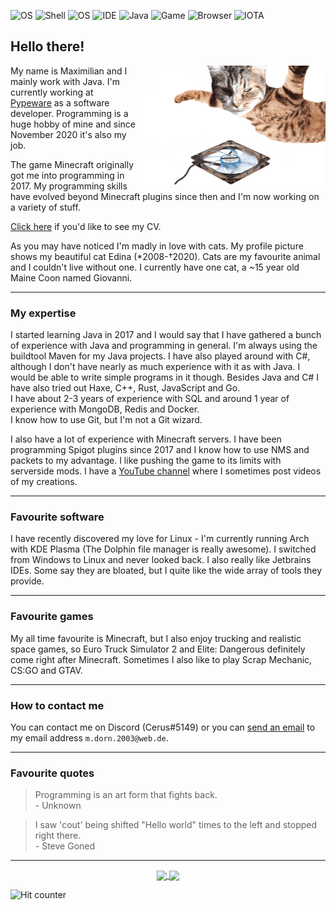<!--![Cat](https://github.com/RealCerus/RealCerus/blob/master/flying%20edina.gif?raw=true)-->
![OS](https://img.shields.io/badge/OS-Arch-informational?style=flat&logo=archlinux&logoColor=white&color=00affe) ![Shell](https://img.shields.io/badge/Shell-Zsh-informational?style=flat&logo=linux&logoColor=white&color=00affe) ![OS](https://img.shields.io/badge/Desktop-KDE-informational?style=flat&logo=kde&logoColor=white&color=00affe) ![IDE](https://img.shields.io/badge/IDE-IntelliJ-informational?style=flat&logo=intellijidea&logoColor=white&color=00affe) ![Java](https://img.shields.io/badge/Lang-Java-informational?style=flat&logo=java&logoColor=white&color=00affe) ![Game](https://img.shields.io/badge/Game-Minecraft-informational?style=flat&logo=mojangstudios&logoColor=white&color=00affe) ![Browser](https://img.shields.io/badge/Browser-Brave-informational?style=flat&logo=brave&logoColor=white&color=00affe) ![IOTA](https://img.shields.io/badge/Crypto-IOTA-informational?style=flat&logo=iota&logoColor=white&color=00affe)

## Hello there!
<img align="right" src="https://github.com/RealCerus/RealCerus/blob/master/flying%20edina.gif?raw=true" width="302" height="190" />

My name is Maximilian and I mainly work with Java. I'm currently working at [Pypeware](https://github.com/pypeware) as a software developer. Programming is a huge hobby of mine and since November 2020 it's also my job.

The game Minecraft originally got me into programming in 2017. My programming skills have evolved beyond Minecraft plugins since then and I'm now working on a variety of stuff.

[Click here](https://stackoverflow.com/users/story/10821925) if you'd like to see my CV.

As you may have noticed I'm madly in love with cats. My profile picture shows my beautiful cat Edina (\*2008-†2020). Cats are my favourite animal and I couldn't live without one. I currently have one cat, a ~15 year old Maine Coon named Giovanni.

---

### My expertise
I started learning Java in 2017 and I would say that I have gathered a bunch of experience with Java and programming in general. I'm always using the buildtool Maven for my Java projects. I have also played around with C#, although I don't have nearly as much experience with it as with Java. I would be able to write simple programs in it though. Besides Java and C# I have also tried out Haxe, C++, Rust, JavaScript and Go.\
I have about 2-3 years of experience with SQL and around 1 year of experience with MongoDB, Redis and Docker.\
I know how to use Git, but I'm not a Git wizard.

I also have a lot of experience with Minecraft servers. I have been programming Spigot plugins since 2017 and I know how to use NMS and packets to my advantage. I like pushing the game to its limits with serverside mods. I have a [YouTube channel](https://www.youtube.com/c/Cerusss/videos) where I sometimes post videos of my creations.

---

### Favourite software
I have recently discovered my love for Linux - I'm currently running Arch with KDE Plasma (The Dolphin file manager is really awesome). I switched from Windows to Linux and never looked back. I also really like Jetbrains IDEs. Some say they are bloated, but I quite like the wide array of tools they provide.

---

### Favourite games
My all time favourite is Minecraft, but I also enjoy trucking and realistic space games, so Euro Truck Simulator 2 and Elite: Dangerous definitely come right after Minecraft. Sometimes I also like to play Scrap Mechanic, CS:GO and GTAV.

---

### How to contact me
You can contact me on Discord (Cerus#5149) or you can [send an email](mailto:m.dorn.2003@web.de) to my email address `m.dorn.2003@web.de`.

---

### Favourite quotes

> Programming is an art form that fights back.\
> \- Unknown

> I saw 'cout' being shifted "Hello world" times to the left and stopped right there.\
> \- Steve Goned

---

<p align="center">
  <a href="https://github.com/anuraghazra/github-readme-stats">
    <img align="center" src="https://github-readme-stats.vercel.app/api/top-langs/?username=cerus&theme=nord&layout=compact&show_icons=true" />
  </a>
  <a href="https://github.com/anuraghazra/github-readme-stats">
    <img align="center" src="https://github-readme-stats.vercel.app/api?username=cerus&show_icons=true&include_all_commits=true&count_private=true&theme=nord" />
  </a>
</p>

<!-- Had to set weird query params because of GitHub Camo -->
<img src="https://track.cerus.dev/track/github?123=abc" alt="Hit counter"/>
